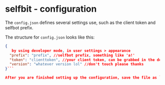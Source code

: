 # selfbit - configuration

The `config.json` defines several settings use, such as the client token and selfbot prefix.

The structure for `config.json` looks like this:
```json
{
   by using developer mode, in user settings > appearance
  "prefix": "prefix", //selfbot prefix, something like 'a!'
  "token": "clienttoken", //your client token, can be grabbed in the desktop client by going into developer tools > application > local storage, obviously you shouldn't give this to anyone
  "version": "whatever version lol" //don't touch please thanks
}```

After you are finished setting up the configuration, save the file as `config.json`.
